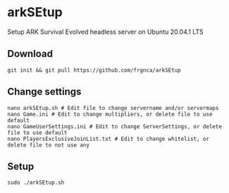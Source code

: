 # arkSEtup
Setup ARK Survival Evolved headless server on Ubuntu 20.04.1 LTS

## Download
    git init && git pull https://github.com/frgnca/arkSEtup
## Change settings
    nano arkSEtup.sh # Edit file to change servername and/or servermaps
    nano Game.ini # Edit to change multipliers, or delete file to use default
    nano GameUserSettings.ini # Edit to change ServerSettings, or delete file to use default
    nano PlayersExclusiveJoinList.txt # Edit to change whitelist, or delete file to not use any
## Setup
    sudo ./arkSEtup.sh
